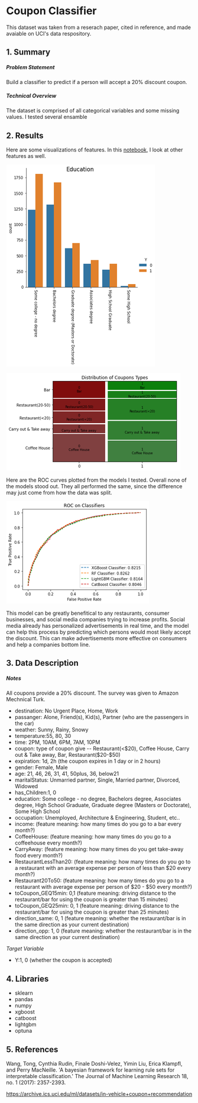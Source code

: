 # Coupon Classifier
This dataset was taken from a reserach paper, cited in reference, and made avaiable on UCI's data respository.  

## 1. Summary 

##### Problem Statement
Build a classifier to predict if a person will accept a 20% discount coupon. 

##### Technical Overview
The dataset is comprised of all categorical variables and some missing values. I tested several ensamble 

## 2. Results

Here are some visualizations of features. In this [notebook](https://github.com/victorvvu/Coupon_Classifier/blob/main/coupon_eda.ipynb), I look at other features as well.

![education](https://github.com/victorvvu/Coupon_Classifier/blob/main/images/coupon_education.png?raw=true)


![mosaic](https://github.com/victorvvu/Coupon_Classifier/blob/main/images/coupon_mosaic.png?raw=true)

Here are the ROC curves plotted from the models I tested. Overall none of the models stood out. They all performed the same, since the difference may just come from how the data was split. 

![roc](https://github.com/victorvvu/Coupon_Classifier/blob/main/images/coupon_test_auc.png?raw=true)


This model can be greatly benefitical to any restaurants, consumer businesses, and social media companies trying to increase profits. Social media already has personalized advertisements in real time, and the model can help this process by predicting which persons would most likely accept the discount. This can make advertisements more effective on consumers and help a companies bottom line.


## 3. Data Description

##### Notes
All coupons provide a 20% discount. The survey was given to Amazon Mechnical Turk.

- destination: No Urgent Place, Home, Work
- passanger: Alone, Friend(s), Kid(s), Partner (who are the passengers in the car)
- weather: Sunny, Rainy, Snowy
- temperature:55, 80, 30
- time: 2PM, 10AM, 6PM, 7AM, 10PM
- coupon: type of coupon give -- Restaurant(<$20), Coffee House, Carry out & Take away, Bar, Restaurant($20-$50)
- expiration: 1d, 2h (the coupon expires in 1 day or in 2 hours)
- gender: Female, Male
- age: 21, 46, 26, 31, 41, 50plus, 36, below21
- maritalStatus: Unmarried partner, Single, Married partner, Divorced, Widowed
- has_Children:1, 0
- education: Some college - no degree, Bachelors degree, Associates degree, High School Graduate, Graduate degree (Masters or Doctorate), Some High School
- occupation: Unemployed, Architecture & Engineering, Student, etc..
- income: (feature meaning: how many times do you go to a bar every month?)
- CoffeeHouse: (feature meaning: how many times do you go to a coffeehouse every month?)
- CarryAway: (feature meaning: how many times do you get take-away food every month?)
- RestaurantLessThan20: (feature meaning: how many times do you go to a restaurant with an average expense per person of less than $20 every month?)
- Restaurant20To50:  (feature meaning: how many times do you go to a restaurant with average expense per person of $20 - $50 every month?)
- toCoupon_GEQ15min: 0,1 (feature meaning: driving distance to the restaurant/bar for using the coupon is greater than 15 minutes)
- toCoupon_GEQ25min: 0, 1 (feature meaning: driving distance to the restaurant/bar for using the coupon is greater than 25 minutes)
- direction_same: 0, 1 (feature meaning: whether the restaurant/bar is in the same direction as your current destination)
- direction_opp: 1, 0 (feature meaning: whether the restaurant/bar is in the same direction as your current destination)

*Target Variable*
- Y:1, 0 (whether the coupon is accepted)

  
## 4. Libraries
- sklearn
- pandas
- numpy
- xgboost
- catboost
- lightgbm
- optuna

## 5. References
Wang, Tong, Cynthia Rudin, Finale Doshi-Velez, Yimin Liu, Erica Klampfl, and Perry MacNeille. 'A bayesian framework for learning rule sets for interpretable classification.' The Journal of Machine Learning Research 18, no. 1 (2017): 2357-2393.

https://archive.ics.uci.edu/ml/datasets/in-vehicle+coupon+recommendation
